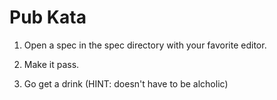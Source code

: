 # Pub Kata

1. Open a spec in the spec directory with your favorite editor.

2. Make it pass.

3. Go get a drink (HINT: doesn't have to be alcholic)
